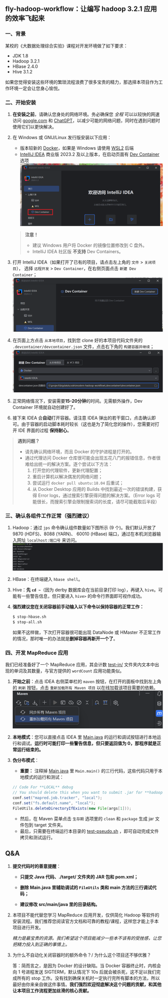## fly-hadoop-workflow：让编写 hadoop 3.2.1 应用的效率飞起来

### 一、背景

某校的《大数据处理综合实验》课程对开发环境做了如下要求：
 - JDK 1.8
 - Hadoop 3.2.1
 - HBase 2.4.0
 - Hive 3.1.2

如果您觉得安装这些环境的繁琐流程浪费了很多宝贵的精力，那选择本项目作为工作环境一定会让您身心愉悦。

### 二、开始安装

1. **在安装之前**，请确认您身处的网络环境。务必确保您 *全程* 可以以较快的网速访问 [google.com](https://www.google.com) 和 [ChatGPT](https://chat.openai.com)，以减少可能的网络问题，同时在遇到问题时使用它们以更快解决。

2. 在 Windows 或 GNU/Linux 发行版安装以下应用：
    - 版本较新的 [Docker](https://docs.docker.com/get-started/get-docker/)，如果是 Windows 请使用 [WSL2](https://learn.microsoft.com/zh-cn/windows/wsl/install) 后端
    - [IntelliJ IDEA](https://www.jetbrains.com/zh-cn/idea/download/) 商业版 2023.2 及以上版本，在启动页面有 [Dev Container](https://intellijidea.com.cn/connect-to-devcontainer.html) 选项
    ![](readme_pic/1.png)
    > **注意！**
    > - 建议 Windows 用户将 Docker 的镜像位置修改到 C 盘外。
    > - IntelliJ IDEA 社区版 **不支持** Dev Containers。

3. 打开 IntelliJ IDEA（如果打开了已有的项目，请点击左上角的 `文件` > `关闭项目`）， 选择 `远程开发` > `Dev Container`，在右侧页面点击 `新建 Dev Container`；
![](readme_pic/2.png)

4. 在页面上方点击 `从本地项目`，找到您 clone 好的本项目代码文件夹的 `.devcontainer/devcontainer.json` 文件，点击右下角的 `构建容器并继续`；
![](readme_pic/3.png)

4. 正常网络情况下，安装需要**15-20分钟**的时间。无需额外操作，Dev Container 环境就自动创建好了。

5. 接下来 IDEA 会**自动**打开容器。请注意 IDEA 弹出的若干窗口，点击确认即可。由于容器的启动脚本耗时较长（这也是为了简化您的操作），您需要对打开 IDE 界面的过程 **保持耐心**。
> **遇到问题？**
>
> - 请先确认网络环境，而且 Docker 的守护进程是打开的。
> - 通过代理访问 Docker 仓库很可能会出现五花八门的报错信息，作者很难给出统一的解决方案。逐个尝试以下方法：
>   1. 打开您的代理软件，更新代理配置；
>   2. 重启计算机以解决偶发的网络问题；
>   3. 尝试运行 `docker pull ubuntu:18.04` 后重试；
>   4. 从 Docker Desktop 应用的 Builds 中找到最近一次的错误构建，获得 Error logs，通过搜索引擎获得问题的解决方案。（Error logs 可能很长，而搜索引擎会限制搜索词的长度，请尽可能截取后半段）

### 三、确认各组件工作正常（强烈建议）

1. Hadoop：通过 `jps` 命令确认组件数量如下图所示 (9 个)。我们默认开放了 9870 (HDFS)、8088 (YARN)、 60010 (HBase) 端口，通过在本机浏览器输入网址 `localhost:端口号` 来访问。
![](readme_pic/4.png)

2. HBase：在终端键入 `hbase shell`。

3. Hive：**先 `cd ~`**（因为 derby 数据库会在当前目录打印 log），再键入 `hive`。可能有一些警告信息，但只要进入 `hive>` 的命令行界面即可视作成功。

4. **强烈建议您在关闭容器前手动输入以下命令以保持容器的正常工作：**
    ```sh
    $ stop-hbase.sh
    $ stop-all.sh
    ```
    如果不这样做，下次打开容器很可能出现 DataNode 或 HMaster 不正常工作的情况，那时唯一的办法就是**删掉容器再新开一个了**。

### 四、开发 MapReduce 应用

我们已经准备好了一个 MapReduce 应用，其会计数 [test-in/](./test-in/) 文件夹内文本中出现的单词及其数量，与官方提供的 `wordCount` 应用功能类似。
 1. **开始之前**：点击 IDEA 右侧菜单栏的 `maven` 按钮，在打开的面板中找到左上角的 `刷新` 按钮，点击 `重新加载所有 Maven 项目` 以在线加载该项目需要的依赖。
![](readme_pic/5.png)

 2. **本地模式**：您可以直接点击 IDEA 里 [Main.java](./src/main/java/org/bigdata/Main.java) 的运行和调试按钮进行本地运行和调试。**运行时可能打印一些警告信息，但只要返回值为 0，那程序就是正常运行结束的。**
 3. **伪分布模式**：
    - **重要：** 注释掉 [Main.java](./src/main/java/org/bigdata/Main.java) 里 `Main.main()` 的三行代码，这些代码只用于本地模式的运行和测试：
    ```java
    // Code For **LOCAL** debug
    // You should delete this when you want to submit .jar for **hadoop jar**
    conf.set("mapred.job.tracker", "local");
    conf.set("fs.default.name", "local");
    FileUtils.deleteDirectoryIfExists(new File(args[1]));
    ```
    - 然后，在 Maven 菜单点击 `生存期` 选项里的 `clean` 和 `package` 生成 jar 文件包到 target 文件夹。
    - 最后，只需要在终端运行本目录的 [test-pseudo.sh](test-pseudo.sh) ，即可自动完成文件拷贝和测试运行。

## Q&A

1. **提交代码时的善意提醒**：
    - **只提交 Java 代码、./target/ 文件夹的 JAR 包和 pom.xml；**
    
    - **删除 Main.java 里辅助调试的 `FileUtils` 类和 main 方法的三行调试代码；**
    - **建议修改 src/main/java 里的目录结构。**

2. 本项目不能代替您学习 MapReduce 应用开发，仅供简化 Hadoop 等软件的安装流程。我们推荐您阅读官方文档和可靠的教程/课程，这样您才能上手本项目进行开发。

    *精力是最宝贵的资源。我们希望这个项目能减少一些本不该有的受挫感，让您把精力投入到正确的事情上。*

3. 为什么不自动化关闭容器时的额外命令？/ 为什么这个项目还不够优雅？

    答：简而言之，是因为 Docker 的设计缺陷。当 Docker 容器终止时，内核会向 1 号进程发送 SIGTERM，默认情况下 10s 后就会被杀死，这不足以我们完成所有的 stop 工作。没有找到确保关机时一定执行完所有脚本的方法，所以最好由你来亲自做这件事情。**我们强烈欢迎彻底解决这个问题的贡献，和其他让本项目工作流程更加丝滑的核心贡献。**

